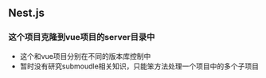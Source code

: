 ## Nest.js

### 这个项目克隆到vue项目的server目录中

- 这个和vue项目分别在不同的版本库控制中
- 暂时没有研究submoudle相关知识，只能笨方法处理一个项目中的多个子项目

